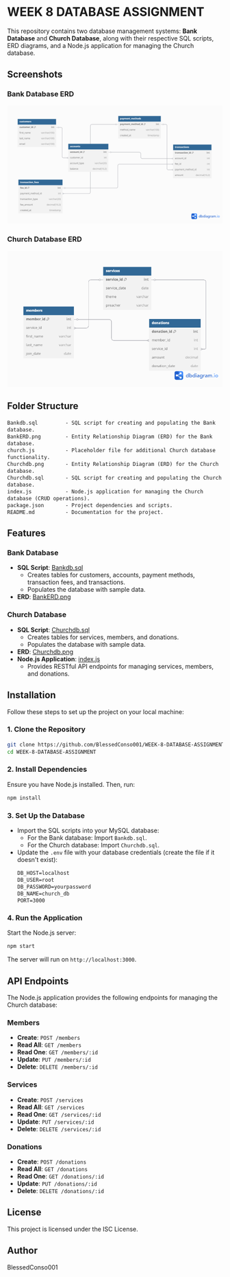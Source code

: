 # WEEK 8 DATABASE ASSIGNMENT

This repository contains two database management systems: **Bank Database** and **Church Database**, along with their respective SQL scripts, ERD diagrams, and a Node.js application for managing the Church database.
## Screenshots

### Bank Database ERD
![BankERD](BankERD.png)

### Church Database ERD
![Churchdb](Churchdb.png)

## Folder Structure

```
Bankdb.sql         - SQL script for creating and populating the Bank database.
BankERD.png        - Entity Relationship Diagram (ERD) for the Bank database.
church.js          - Placeholder file for additional Church database functionality.
Churchdb.png       - Entity Relationship Diagram (ERD) for the Church database.
Churchdb.sql       - SQL script for creating and populating the Church database.
index.js           - Node.js application for managing the Church database (CRUD operations).
package.json       - Project dependencies and scripts.
README.md          - Documentation for the project.
```

## Features

### Bank Database
- **SQL Script**: [Bankdb.sql](Bankdb.sql)
  - Creates tables for customers, accounts, payment methods, transaction fees, and transactions.
  - Populates the database with sample data.
- **ERD**: [BankERD.png](BankERD.png)

### Church Database
- **SQL Script**: [Churchdb.sql](Churchdb.sql)
  - Creates tables for services, members, and donations.
  - Populates the database with sample data.
- **ERD**: [Churchdb.png](Churchdb.png)
- **Node.js Application**: [index.js](index.js)
  - Provides RESTful API endpoints for managing services, members, and donations.

## Installation

Follow these steps to set up the project on your local machine:

### 1. Clone the Repository
```bash
git clone https://github.com/BlessedConso001/WEEK-8-DATABASE-ASSIGNMENT.git
cd WEEK-8-DATABASE-ASSIGNMENT
```

### 2. Install Dependencies
Ensure you have Node.js installed. Then, run:
```bash
npm install
```

### 3. Set Up the Database
- Import the SQL scripts into your MySQL database:
  - For the Bank database: Import `Bankdb.sql`.
  - For the Church database: Import `Churchdb.sql`.
- Update the `.env` file with your database credentials (create the file if it doesn't exist):
  ```
  DB_HOST=localhost
  DB_USER=root
  DB_PASSWORD=yourpassword
  DB_NAME=church_db
  PORT=3000
  ```

### 4. Run the Application
Start the Node.js server:
```bash
npm start
```
The server will run on `http://localhost:3000`.

## API Endpoints

The Node.js application provides the following endpoints for managing the Church database:

### Members
- **Create**: `POST /members`
- **Read All**: `GET /members`
- **Read One**: `GET /members/:id`
- **Update**: `PUT /members/:id`
- **Delete**: `DELETE /members/:id`

### Services
- **Create**: `POST /services`
- **Read All**: `GET /services`
- **Read One**: `GET /services/:id`
- **Update**: `PUT /services/:id`
- **Delete**: `DELETE /services/:id`

### Donations
- **Create**: `POST /donations`
- **Read All**: `GET /donations`
- **Read One**: `GET /donations/:id`
- **Update**: `PUT /donations/:id`
- **Delete**: `DELETE /donations/:id`


## License
This project is licensed under the ISC License.

## Author
BlessedConso001
```

